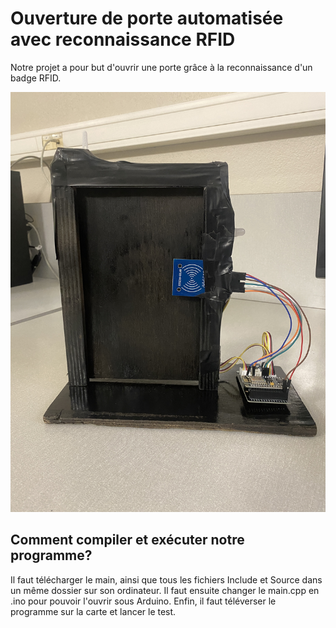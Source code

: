 # Ouverture de porte automatisée avec reconnaissance RFID

Notre projet a pour but d'ouvrir une porte grâce à la reconnaissance d'un badge RFID. 

![Photo Projet](Image/IMG_6265.JPG)

## Comment compiler et exécuter notre programme?

Il faut télécharger le main, ainsi que tous les fichiers Include et Source dans un même dossier sur son ordinateur. Il faut ensuite changer le main.cpp en .ino pour pouvoir l'ouvrir sous Arduino. Enfin, il faut téléverser le programme sur la carte et lancer le test.
